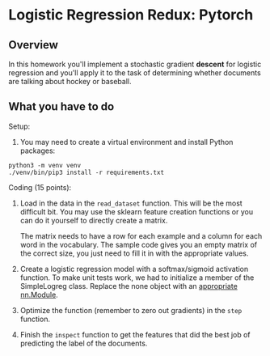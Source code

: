 Logistic Regression Redux: Pytorch
=

Overview
--------

In this homework you'll implement a stochastic gradient **descent** for
logistic regression and you'll apply it to the task of determining
whether documents are talking about hockey or baseball.

What you have to do
----

Setup:

1. You may need to create a virtual environment and install Python
   packages:
   
```
python3 -m venv venv
./venv/bin/pip3 install -r requirements.txt
```

Coding (15 points):

1. Load in the data in the `read_dataset` function.  This will be the most
   difficult bit.  You may use the sklearn feature creation functions
   or you can do it yourself to directly create a matrix.
   
   The matrix needs to have a row for each example and a column for
   each word in the vocabulary.  The sample code gives you an empty
   matrix of the correct size, you just need to fill it in with the
   appropriate values.
   
1. Create a logistic regression model with a softmax/sigmoid
   activation function.  To make unit tests work, we had to initialize
   a member of the SimpleLogreg class.  Replace the none object with
   an [appropriate nn.Module](https://pytorch.org/docs/stable/generated/torch.nn.Linear.html).
1. Optimize the function (remember to zero out gradients) in the
   `step` function. 
1. Finish the `inspect` function to get the features that did the best
   job of predicting the label of the documents.





